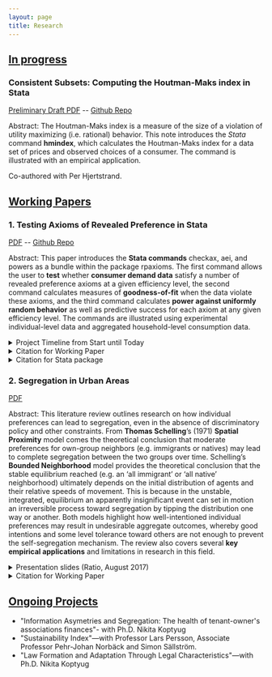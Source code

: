 ```yaml
---
layout: page
title: Research
---
```

## <ins>In progress</ins>
### Consistent Subsets: Computing the Houtman-Maks index in Stata
[Preliminary Draft PDF](assets/articles/hmindex-v1.pdf) -- [Github Repo](https://github.com/MarcosDemetry/hmindex)

Abstract:
The Houtman-Maks index is a measure of the size of a violation of utility maximizing (i.e. rational) behavior. This 
note introduces the _Stata_ command __hmindex__, which calculates the Houtman-Maks index for a data set of 
prices and observed choices of a consumer. The command is illustrated with an empirical application.

Co-authored with Per Hjertstrand.

## <ins>Working Papers</ins>

### 1. Testing Axioms of Revealed Preference in Stata
[PDF](https://www.ifn.se/media/xf4bpowg/wp1342.pdf) -- [Github Repo](https://github.com/MarcosDemetry/rpaxioms_repo)

Abstract:
This paper introduces the __Stata commands__ checkax, aei, and powers as a bundle within the package rpaxioms. The first command allows the user to __test__ whether __consumer demand data__ satisfy a number of revealed preference axioms at a given efficiency level, the second command calculates measures of __goodness-of-fit__ when the data violate these axioms, and the third command calculates __power against uniformly random behavior__ as well as predictive success for each axiom at any given efficiency level. The commands are illustrated using experimental individual-level data and aggregated household-level consumption data. 

<details>
  <summary>Project Timeline from Start until Today</summary>
  
  <p>
    <img src="/assets/img/rpaxioms_paper_timeline_part1.png" alt="Project timeline part 1" width="100%"/>
    <img src="/assets/img/rpaxioms_paper_timeline_part2.png" alt="Project timeline part 2" width="100%"/>
    <img src="/assets/img/rpaxioms_paper_timeline_part3.png" alt="Project timeline part 3" width="100%"/>
  </p>
</details>

<details>
  <summary>Citation for Working Paper</summary>
  
  <p>

Demetry, Marcos, Per Hjertstrand and Matthew Polisson (2020). "Testing Axioms of Revealed Preference in Stata", <i>IFN Working Paper No. 1342</i>
  </p>
</details>

<details>
  <summary>Citation for Stata package</summary>

  <p>
Demetry, Marcos, Per Hjertstrand and Matthew Polisson (2020). "RPAXIOMS: Stata module to test and evaluate axioms of revealed preferences," Statistical Software Components S458800, Boston College Department of Economics, revised 26 Nov 2020.
  </p>
</details>


### 2. Segregation in Urban Areas
[PDF](https://cms.ratio.se/app/uploads/2017/12/md_segregation_in_urban_areas_304.pdf)

Abstract:
This literature review outlines research on how individual preferences can lead to segregation, even in the absence of discriminatory policy and other constraints. From __Thomas Schelling__’s (1971) __Spatial Proximity__ model comes the theoretical conclusion that moderate preferences for own-group neighbors (e.g. immigrants or natives) may lead to complete segregation between the two groups over time. Schelling’s __Bounded Neighborhood__ model provides the theoretical conclusion that the stable equilibrium reached (e.g. an ‘all immigrant’ or ‘all native’ neighborhood) ultimately depends on the initial distribution of agents and their relative speeds of movement. This is because in the unstable, integrated, equilibrium an apparently insignificant event can set in motion an irreversible process toward segregation by tipping the distribution one way or another. Both models highlight how well-intentioned individual preferences may result in undesirable aggregate outcomes, whereby good intentions and some level tolerance toward others are not enough to prevent the self-segregation mechanism. The review also covers several __key empirical applications__ and limitations in research in this field.

<details>
  <summary>Presentation slides (Ratio, August 2017)</summary>

    <center>
      <iframe src="https://onedrive.live.com/embed?cid=E4F2CDB16BE3710E&amp;resid=E4F2CDB16BE3710E%21105&amp;authkey=AOGaHIw3z49wbz8&amp;em=2&amp;wdAr=1.7777777777777777&amp;wdEaaCheck=1" width="476px" height="288px" frameborder="0">This is an embedded <a target="_blank" href="https://office.com">Microsoft Office</a> presentation, powered by <a target="_blank" href="https://office.com/webapps">Office</a>.</iframe>
    </center>

</details>


<details>
  <summary>Citation for Working Paper</summary>
  <p>

Demetry, Marcos (2017). "Segregation in Urban Areas: A literature review", <i>Ratio Working Paper No. 304</i>
  </p>
</details>


## <ins>Ongoing Projects</ins>
- "Information Asymetries and Segregation: The health of tenant-owner's associations finances"- with Ph.D. Nikita Koptyug
- "Sustainability Index"—with Professor Lars Persson, Associate Professor Pehr-Johan Norbäck and Simon Sällström.
- "Law Formation and Adaptation Through Legal Characteristics"—with Ph.D. Nikita Koptyug